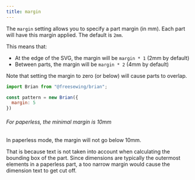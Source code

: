 ```yaml
---
title: margin
---
```


The `margin` setting allows you to specify a part margin (in mm).
Each part will have this margin applied. The default is `2mm`.

This means that:

- At the edge of the SVG, the margin will be `margin * 1` (2mm by default)
- Between parts, the margin will be `margin * 2` (4mm by default)

Note that setting the margin to zero (or below) will cause parts to overlap.

```js
import Brian from "@freesewing/brian";

const pattern = new Brian({
  margin: 5
})
```

<Note>

###### For paperless, the minimal margin is 10mm

In paperless mode, the margin will not go below 10mm.

That is because text is not taken into account when calculating the bounding box of the part.
Since dimensions are typically the outermost elements in a paperless part,
a too narrow margin would cause the dimension text to get cut off.

</Note>
